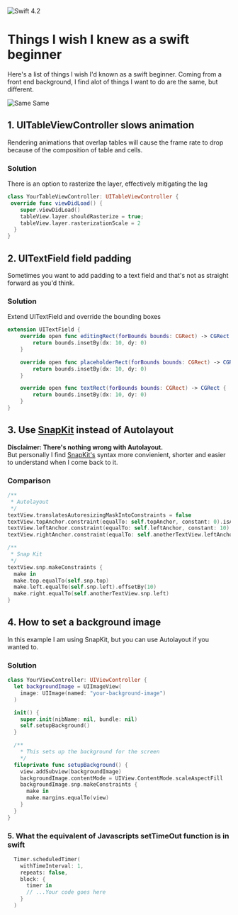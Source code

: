 ![Swift 4.2](https://img.shields.io/badge/Swift-4.2-orange.svg)
# Things I wish I knew as a swift beginner
Here's a list of things I wish I'd known as a swift beginner. Coming from a front end background, I find alot of things I want to do are the same, but different.

![Same Same](https://media.giphy.com/media/C6JQPEUsZUyVq/giphy.gif)

## 1. UITableViewController slows animation
Rendering animations that overlap tables will cause the frame rate to drop because of the composition of table and cells.
### Solution
There is an option to rasterize the layer, effectively mitigating the lag
```swift
class YourTableViewController: UITableViewController {
 override func viewDidLoad() {
    super.viewDidLoad()
    tableView.layer.shouldRasterize = true;
    tableView.layer.rasterizationScale = 2
  }
}
```

## 2. UITextField field padding
Sometimes you want to add padding to a text field and that's not as straight forward as you'd think.
### Solution
Extend UITextField and override the bounding boxes
```swift
extension UITextField {
    override open func editingRect(forBounds bounds: CGRect) -> CGRect {
        return bounds.insetBy(dx: 10, dy: 0)
    }

    override open func placeholderRect(forBounds bounds: CGRect) -> CGRect {
        return bounds.insetBy(dx: 10, dy: 0)
    }

    override open func textRect(forBounds bounds: CGRect) -> CGRect {
        return bounds.insetBy(dx: 10, dy: 0)
    }
}
```

## 3. Use [SnapKit](https://github.com/SnapKit/SnapKit) instead of Autolayout
**Disclaimer: There's nothing wrong with Autolayout.**  
But personally I find [SnapKit's](https://github.com/SnapKit/SnapKit) syntax more convienient, shorter and easier to understand when I come back to it.
### Comparison
```swift
/**
 * Autolayout
 */
textView.translatesAutoresizingMaskIntoConstraints = false
textView.topAnchor.constraint(equalTo: self.topAnchor, constant: 0).isActive = true
textView.leftAnchor.constraint(equalTo: self.leftAnchor, constant: 10).isActive = true
textView.rightAnchor.constraint(equalTo: self.anotherTextView.leftAnchor).isActive = true

/**
 * Snap Kit
 */
textView.snp.makeConstraints {
  make in
  make.top.equalTo(self.snp.top)
  make.left.equalTo(self.snp.left).offsetBy(10)
  make.right.equalTo(self.anotherTextView.snp.left)
}
```

## 4. How to set a background image
In this example I am using SnapKit, but you can use Autolayout if you wanted to.
### Solution
```swift
class YourViewController: UIViewController {
  let backgroundImage = UIImageView(
    image: UIImage(named: "your-background-image")
  )

  init() {
    super.init(nibName: nil, bundle: nil)
    self.setupBackground()
  }

  /**
    * This sets up the background for the screen
    */
  fileprivate func setupBackground() {
    view.addSubview(backgroundImage)
    backgroundImage.contentMode = UIView.ContentMode.scaleAspectFill
    backgroundImage.snp.makeConstraints {
      make in
      make.margins.equalTo(view)
    }
  }
}
```

### 5. What the equivalent of Javascripts setTimeOut function is in swift
```swift
  Timer.scheduledTimer(
    withTimeInterval: 1,
    repeats: false,
    block: {
      timer in
      // ...Your code goes here
    }
  )
```
